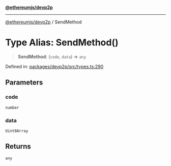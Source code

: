 [**@ethereumjs/devp2p**](../README.md)

***

[@ethereumjs/devp2p](../README.md) / SendMethod

# Type Alias: SendMethod()

> **SendMethod**: (`code`, `data`) => `any`

Defined in: [packages/devp2p/src/types.ts:290](https://github.com/Dargon789/ethereumjs-monorepo/blob/master/packages/devp2p/src/types.ts#L290)

## Parameters

### code

`number`

### data

`Uint8Array`

## Returns

`any`
